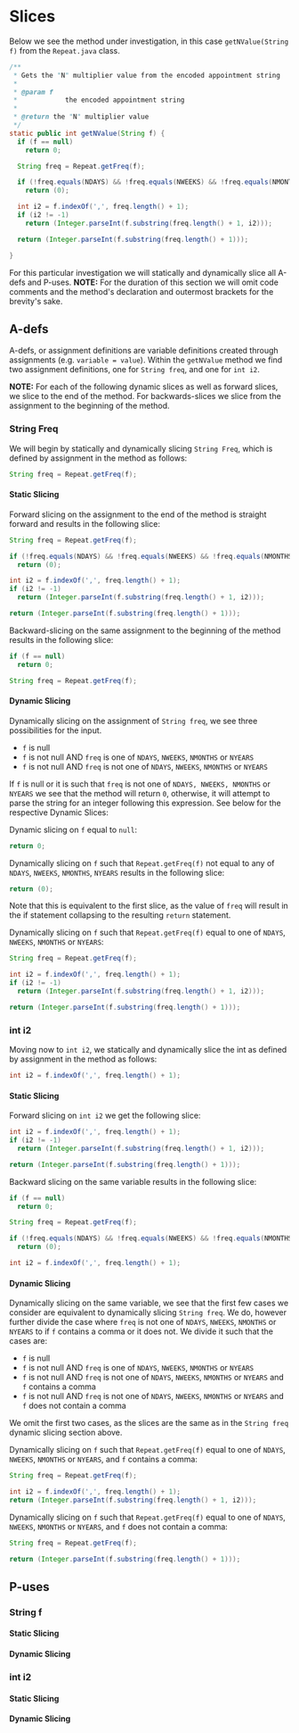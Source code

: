 # Slices

Below we see the method under investigation, in this case `getNValue(String f)` from the `Repeat.java` class.

```java
/**
 * Gets the "N" multiplier value from the encoded appointment string
 *
 * @param f
 *            the encoded appointment string
 *
 * @return the "N" multiplier value
 */
static public int getNValue(String f) {
  if (f == null)
    return 0;

  String freq = Repeat.getFreq(f);

  if (!freq.equals(NDAYS) && !freq.equals(NWEEKS) && !freq.equals(NMONTHS) && !freq.equals(NYEARS))
    return (0);

  int i2 = f.indexOf(',', freq.length() + 1);
  if (i2 != -1)
    return (Integer.parseInt(f.substring(freq.length() + 1, i2)));

  return (Integer.parseInt(f.substring(freq.length() + 1)));

}
```

For this particular investigation we will statically and dynamically slice all A-defs and P-uses. **NOTE:** For the duration of this section we will omit code comments and the method's declaration and outermost brackets for the brevity's sake.

## A-defs

A-defs, or assignment definitions are variable definitions created through assignments (e.g. `variable = value`). Within the `getNValue` method we find two assignment definitions, one for `String freq`, and one for `int i2`.

**NOTE:** For each of the following dynamic slices as well as forward slices, we slice to the end of the method. For backwards-slices we slice from the assignment to the beginning of the method.

### String Freq

We will begin by statically and dynamically slicing `String Freq`, which is defined by assignment in the method as follows:

```java
String freq = Repeat.getFreq(f);
```

#### Static Slicing

Forward slicing on the assignment to the end of the method is straight forward and results in the following slice:

```java
String freq = Repeat.getFreq(f);

if (!freq.equals(NDAYS) && !freq.equals(NWEEKS) && !freq.equals(NMONTHS) && !freq.equals(NYEARS))
  return (0);

int i2 = f.indexOf(',', freq.length() + 1);
if (i2 != -1)
  return (Integer.parseInt(f.substring(freq.length() + 1, i2)));

return (Integer.parseInt(f.substring(freq.length() + 1)));
```

Backward-slicing on the same assignment to the beginning of the method results in the following slice:

```java
if (f == null)
  return 0;

String freq = Repeat.getFreq(f);
```

#### Dynamic Slicing
Dynamically slicing on the assignment of `String freq`, we see three possibilities for the input.

* `f` is null
* `f` is not null AND `freq` is one of `NDAYS`, `NWEEKS`, `NMONTHS` or `NYEARS`
* `f` is not null AND `freq` is not one of `NDAYS`, `NWEEKS`, `NMONTHS` or `NYEARS`

If `f` is null or it is such that `freq` is not one of `NDAYS, NWEEKS, NMONTHS` or `NYEARS` we see that the method will return `0`, otherwise, it will attempt to parse the string for an integer following this expression. See below for the respective Dynamic Slices:

Dynamic slicing on `f` equal to `null`:

```java
return 0;
```

Dynamically slicing on `f` such that `Repeat.getFreq(f)` not equal to any of `NDAYS`, `NWEEKS`, `NMONTHS`, `NYEARS` results in the following slice:

```java
return (0);
```

Note that this is equivalent to the first slice, as the value of `freq` will result in the if statement collapsing to the resulting `return` statement.

Dynamically slicing on `f` such that `Repeat.getFreq(f)` equal to one of `NDAYS`, `NWEEKS`, `NMONTHS` or `NYEARS`:

```java
String freq = Repeat.getFreq(f);

int i2 = f.indexOf(',', freq.length() + 1);
if (i2 != -1)
  return (Integer.parseInt(f.substring(freq.length() + 1, i2)));

return (Integer.parseInt(f.substring(freq.length() + 1)));
```

### int i2

Moving now to `int i2`, we statically and dynamically slice the int as defined by assignment in the method as follows:

```java
int i2 = f.indexOf(',', freq.length() + 1);
```

#### Static Slicing

Forward slicing on `int i2` we get the following slice:

```java
int i2 = f.indexOf(',', freq.length() + 1);
if (i2 != -1)
  return (Integer.parseInt(f.substring(freq.length() + 1, i2)));

return (Integer.parseInt(f.substring(freq.length() + 1)));
```

Backward slicing on the same variable results in the following slice:

```java
if (f == null)
  return 0;

String freq = Repeat.getFreq(f);

if (!freq.equals(NDAYS) && !freq.equals(NWEEKS) && !freq.equals(NMONTHS) && !freq.equals(NYEARS))
  return (0);

int i2 = f.indexOf(',', freq.length() + 1);
```
#### Dynamic Slicing

Dynamically slicing on the same variable, we see that the first few cases we consider are equivalent to dynamically slicing `String freq`. We do, however further divide the case where `freq` is not one of `NDAYS`, `NWEEKS`, `NMONTHS` or `NYEARS` to if `f` contains a comma or it does not. We divide it such that the cases are:

* `f` is null
* `f` is not null AND `freq` is one of `NDAYS`, `NWEEKS`, `NMONTHS` or `NYEARS`
* `f` is not null AND `freq` is not one of `NDAYS`, `NWEEKS`, `NMONTHS` or `NYEARS` and `f` contains a comma
* `f` is not null AND `freq` is not one of `NDAYS`, `NWEEKS`, `NMONTHS` or `NYEARS` and `f` does not contain a comma

We omit the first two cases, as the slices are the same as in the `String freq` dynamic slicing section above.

Dynamically slicing on `f` such that `Repeat.getFreq(f)` equal to one of `NDAYS`, `NWEEKS`, `NMONTHS` or `NYEARS`, and `f` contains a comma:

```java
String freq = Repeat.getFreq(f);

int i2 = f.indexOf(',', freq.length() + 1);
return (Integer.parseInt(f.substring(freq.length() + 1, i2)));
```

Dynamically slicing on `f` such that `Repeat.getFreq(f)` equal to one of `NDAYS`, `NWEEKS`, `NMONTHS` or `NYEARS`, and `f` does not contain a comma:

```java
String freq = Repeat.getFreq(f);

return (Integer.parseInt(f.substring(freq.length() + 1)));
```

## P-uses

### String f
#### Static Slicing
#### Dynamic Slicing

### int i2
#### Static Slicing
#### Dynamic Slicing
